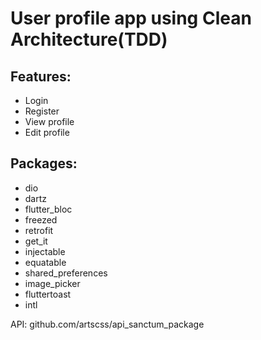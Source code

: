 # User profile app using Clean Architecture(TDD)

## Features:

* Login
* Register
* View profile
* Edit profile

## Packages:

* dio
* dartz
* flutter_bloc
* freezed
* retrofit
* get_it
* injectable
* equatable
* shared_preferences
* image_picker
* fluttertoast
* intl

API: github.com/artscss/api_sanctum_package
